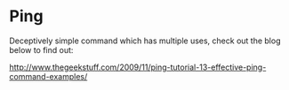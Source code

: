 Ping
====


Deceptively simple command which has multiple uses, check out the blog below to find out:


http://www.thegeekstuff.com/2009/11/ping-tutorial-13-effective-ping-command-examples/
